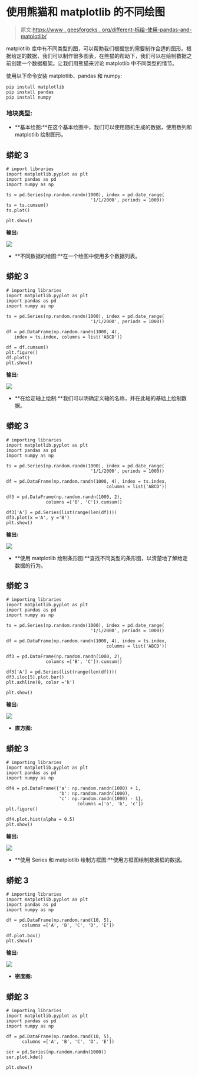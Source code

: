 # 使用熊猫和 matplotlib 的不同绘图

> 原文:[https://www . geesforgeks . org/different-标绘-使用-pandas-and-matplotlib/](https://www.geeksforgeeks.org/different-plotting-using-pandas-and-matplotlib/)

matplotlib 库中有不同类型的图，可以帮助我们根据您的需要制作合适的图形。根据给定的数据，我们可以制作很多图表，在熊猫的帮助下，我们可以在绘制数据之前创建一个数据框架。让我们用熊猫来讨论 matplotlib 中不同类型的情节。

使用以下命令安装 matplotlib、pandas 和 numpy:

```
pip install matplotlib
pip install pandas
pip install numpy 
```

### 地块类型:

*   **基本绘图:**在这个基本绘图中，我们可以使用随机生成的数据，使用数列和 matplotlib 绘制图形。

## 蟒蛇 3

```
# import libraries
import matplotlib.pyplot as plt
import pandas as pd
import numpy as np

ts = pd.Series(np.random.randn(1000), index = pd.date_range(
                                '1/1/2000', periods = 1000))
ts = ts.cumsum()
ts.plot()

plt.show()
```

**输出:**

![](img/49ef86e6481176fad9b60348a4d8baf4.png)

*   **不同数据的绘图:**在一个绘图中使用多个数据列表。

## 蟒蛇 3

```
# importing libraries
import matplotlib.pyplot as plt
import pandas as pd
import numpy as np

ts = pd.Series(np.random.randn(1000), index = pd.date_range(
                                '1/1/2000', periods = 1000))

df = pd.DataFrame(np.random.randn(1000, 4),
   index = ts.index, columns = list('ABCD'))

df = df.cumsum()
plt.figure()
df.plot()
plt.show()
```

**输出:**

![](img/6f14255d0389924d6d32f9bf977e0a53.png)

*   **在给定轴上绘制:**我们可以明确定义轴的名称，并在此轴的基础上绘制数据。

## 蟒蛇 3

```
# importing libraries
import matplotlib.pyplot as plt
import pandas as pd
import numpy as np

ts = pd.Series(np.random.randn(1000), index = pd.date_range(
                                '1/1/2000', periods = 1000))

df = pd.DataFrame(np.random.randn(1000, 4), index = ts.index,
                                      columns = list('ABCD'))

df3 = pd.DataFrame(np.random.randn(1000, 2),
               columns =['B', 'C']).cumsum()

df3['A'] = pd.Series(list(range(len(df))))
df3.plot(x ='A', y ='B')
plt.show()
```

**输出:**

![](img/d13eb6eb7b5c0c02022bc21a2be6382f.png)

*   **使用 matplotlib 绘制条形图:**查找不同类型的条形图，以清楚地了解给定数据的行为。

## 蟒蛇 3

```
# importing libraries
import matplotlib.pyplot as plt
import pandas as pd
import numpy as np

ts = pd.Series(np.random.randn(1000), index = pd.date_range(
                                '1/1/2000', periods = 1000))

df = pd.DataFrame(np.random.randn(1000, 4), index = ts.index,
                                      columns = list('ABCD'))

df3 = pd.DataFrame(np.random.randn(1000, 2),
               columns =['B', 'C']).cumsum()

df3['A'] = pd.Series(list(range(len(df))))
df3.iloc[5].plot.bar()
plt.axhline(0, color ='k')

plt.show()
```

**输出:**

![](img/7bb46ba649c674c12ebc133cf602e183.png)

*   **直方图:**

## 蟒蛇 3

```
# importing libraries
import matplotlib.pyplot as plt
import pandas as pd
import numpy as np

df4 = pd.DataFrame({'a': np.random.randn(1000) + 1,
                    'b': np.random.randn(1000),
                    'c': np.random.randn(1000) - 1},
                           columns =['a', 'b', 'c'])
plt.figure()

df4.plot.hist(alpha = 0.5)
plt.show()
```

**输出:**

![](img/a3319e2f380d2b60c9851ef67edb4f70.png)

*   **使用 Series 和 matplotlib 绘制方框图:**使用方框图绘制数据框的数据。

## 蟒蛇 3

```
# importing libraries
import matplotlib.pyplot as plt
import pandas as pd
import numpy as np

df = pd.DataFrame(np.random.rand(10, 5),
      columns =['A', 'B', 'C', 'D', 'E'])

df.plot.box()
plt.show()
```

**输出:**

![](img/0450a9cca5c0dd46e5b7963e3d52d23a.png)

*   **密度图:**

## 蟒蛇 3

```
# importing libraries
import matplotlib.pyplot as plt
import pandas as pd
import numpy as np

df = pd.DataFrame(np.random.rand(10, 5),
      columns =['A', 'B', 'C', 'D', 'E'])

ser = pd.Series(np.random.randn(1000))
ser.plot.kde()

plt.show()
```